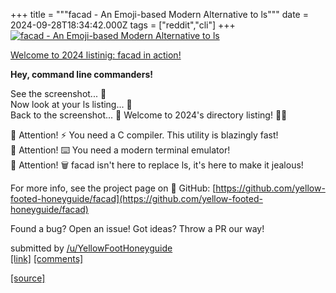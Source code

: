 +++
title = """facad - An Emoji-based Modern Alternative to ls"""
date = 2024-09-28T18:34:42.000Z
tags = ["reddit","cli"]
+++
[![facad - An Emoji-based Modern Alternative to ls](https://b.thumbs.redditmedia.com/-AEIjq4hc2z3hlETIqb_idpf1JnPFObiI64MJTgMZEs.jpg "facad - An Emoji-based Modern Alternative to ls")](https://www.reddit.com/r/commandline/comments/1frkwux/facad_an_emojibased_modern_alternative_to_ls/)

[Welcome to 2024 listinig: facad in action!](https://preview.redd.it/oqjf2k4illrd1.jpg?width=1764&format=pjpg&auto=webp&s=28aa0273b087d0d1eb7317ae5a79ce5d8344c46b)

**Hey, command line commanders!**

See the screenshot... 👀  
Now look at your ls listing... 👀  
Back to the screenshot... 👀 Welcome to 2024's directory listing! 🎺🎉

🚨 Attention! ⚡ You need a C compiler. This utility is blazingly fast!  
🚨 Attention! ⌨️ You need a modern terminal emulator!  
🚨 Attention! 🗑️ facad isn't here to replace ls, it's here to make it jealous!

For more info, see the project page on 🐙 GitHub: [https://github.com/yellow-footed-honeyguide/facad](https://github.com/yellow-footed-honeyguide/facad)

Found a bug? Open an issue! Got ideas? Throw a PR our way!

submitted by [/u/YellowFootHoneyguide](https://www.reddit.com/user/YellowFootHoneyguide)  
[\[link\]](https://www.reddit.com/r/commandline/comments/1frkwux/facad_an_emojibased_modern_alternative_to_ls/) [\[comments\]](https://www.reddit.com/r/commandline/comments/1frkwux/facad_an_emojibased_modern_alternative_to_ls/)

[[source]](https://www.reddit.com/r/commandline/comments/1frkwux/facad_an_emojibased_modern_alternative_to_ls/)

